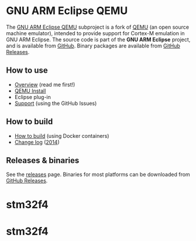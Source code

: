 # GNU ARM Eclipse QEMU

The [GNU ARM Eclipse QEMU](http://gnuarmeclipse.github.io/qemu) subproject is a fork of [QEMU](http://wiki.qemu.org/Main_Page) (an open source machine emulator), intended to provide support for Cortex-M emulation in GNU ARM Eclipse. The source code is part of the **GNU ARM Eclipse** project, and is available from [GitHub](https://github.com/gnuarmeclipse/qemu). Binary packages are available from [GitHub Releases](https://github.com/gnuarmeclipse/qemu/releases).

## How to use

* [Overview](http://gnuarmeclipse.github.io/qemu/) (read me first!)
* [QEMU Install](http://gnuarmeclipse.github.io/qemu/install)
* Eclipse plug-in
* [Support](https://github.com/gnuarmeclipse/qemu/issues/1) (using the GitHub Issues)

## How to build

* [How to build](http://gnuarmeclipse.github.io/qemu/build-procedure) (using Docker containers)
* [Change log](http://gnuarmeclipse.github.io/qemu/change-log) ([2014](http://gnuarmeclipse.github.io/qemu/change-log/2014))

## Releases & binaries

See the [releases](http://gnuarmeclipse.github.io/qemu/releases) page.
Binaries for most platforms can be downloaded from [GitHub Releases](https://github.com/gnuarmeclipse/qemu/releases).
# stm32f4
# stm32f4
